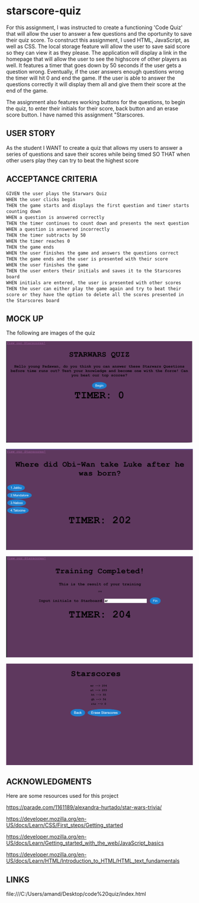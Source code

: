 # starscore-quiz

For this assignment, I was instructed to create a functioning 'Code Quiz' that will allow the user to answer a few questions and the oportunity to save their quiz score. To construct this assignment, I used HTML, JavaScript, as well as CSS. The local storage feature will allow the user to save said score so they can view it as they please. The application will display a link in the homepage that will allow the user to see the highscore of other players as well. It features a timer that goes down by 50 seconds if the user gets a question wrong. Eventually, if the user answers enough questions wrong the timer will hit 0 and end the game. If the user is able to answer the questions correctly it will display them all and give them their score at the end of the game. 

The assignment also features working buttons for the questions, to begin the quiz, to enter their initials for their score, back button and an erase score button. I have named this assignment "Starscores.




## USER STORY

As the student
I WANT to create a quiz that allows my users to answer a series of questions and save their scores while being timed 
SO THAT when other users play they can try to beat the highest score 




## ACCEPTANCE CRITERIA 

```
GIVEN the user plays the Starwars Quiz
WHEN the user clicks begin 
THEN the game starts and displays the first question and timer starts counting down
WHEN a question is answered correctly
THEN the timer continues to count down and presents the next question 
WHEN a question is answered incorrectly 
THEN the timer subtracts by 50
WHEN the timer reaches 0 
THEN the game ends
WHEN the user finishes the game and answers the questions correct 
THEN the game ends and the user is presented with their score
WHEN the user finishes the game
THEN the user enters their initials and saves it to the Starscores board
WHEN initials are entered, the user is presented with other scores
THEN the user can either play the game again and try to beat their score or they have the option to delete all the scores presented in the Starscores board
```




## MOCK UP 

The following are images of the quiz 


![Alt text](image-1.png)

![Alt text](image-4.png)

![Alt text](image-2.png)

![Alt text](image-3.png)




## ACKNOWLEDGMENTS
Here are some resources used for this project

https://parade.com/1161189/alexandra-hurtado/star-wars-trivia/

https://developer.mozilla.org/en-US/docs/Learn/CSS/First_steps/Getting_started

https://developer.mozilla.org/en-US/docs/Learn/Getting_started_with_the_web/JavaScript_basics

https://developer.mozilla.org/en-US/docs/Learn/HTML/Introduction_to_HTML/HTML_text_fundamentals


## LINKS

file:///C:/Users/amand/Desktop/code%20quiz/index.html


